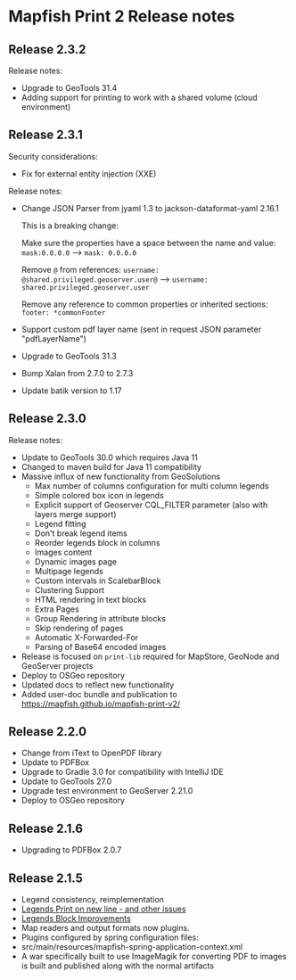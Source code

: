 # Mapfish Print 2 Release notes

## Release 2.3.2

Release notes:

* Upgrade to GeoTools 31.4
* Adding support for printing to work with a shared volume (cloud environment)

## Release 2.3.1

Security considerations:

* Fix for external entity injection (XXE)

Release notes:

* Change JSON Parser from jyaml 1.3 to jackson-dataformat-yaml 2.16.1
  
  This is a breaking change:
  
  Make sure the properties have a space between the name and value:  ``mask:0.0.0.0`` --> ``mask: 0.0.0.0``
  
  Remove ``@`` from references: ``username: @shared.privileged.geoserver.user@`` --> ``username: shared.privileged.geoserver.user``
  
  Remove any reference to common properties or inherited sections: ``footer: *commonFooter``

* Support custom pdf layer name (sent in request JSON parameter "pdfLayerName")
* Upgrade to GeoTools 31.3
* Bump Xalan from 2.7.0 to 2.7.3
* Update batik version to 1.17

## Release 2.3.0

Release notes:

* Update to GeoTools 30.0 which requires Java 11
* Changed to maven build for Java 11 compatibility 
* Massive influx of new functionality from GeoSolutions
  * Max number of columns configuration for multi column legends
  * Simple colored box icon in legends
  * Explicit support of Geoserver CQL_FILTER parameter (also with layers merge support)
  * Legend fitting
  * Don't break legend items
  * Reorder legends block in columns
  * Images content
  * Dynamic images page
  * Multipage legends
  * Custom intervals in ScalebarBlock
  * Clustering Support
  * HTML rendering in text blocks
  * Extra Pages
  * Group Rendering in attribute blocks
  * Skip rendering of pages
  * Automatic X-Forwarded-For
  * Parsing of Base64 encoded images
* Release is focused on ``print-lib`` required for MapStore, GeoNode and GeoServer projects
* Deploy to OSGeo repository
* Updated docs to reflect new functionality
* Added user-doc bundle and publication to https://mapfish.github.io/mapfish-print-v2/


## Release 2.2.0

* Change from iText to OpenPDF library
* Update to PDFBox 
* Upgrade to Gradle 3.0 for compatibility with IntelliJ IDE
* Update to GeoTools 27.0
* Upgrade test environment to GeoServer 2.21.0
* Deploy to OSGeo repository

## Release 2.1.6

* Upgrading to PDFBox 2.0.7

## Release 2.1.5

* Legend consistency, reimplementation
 * [Legends Print on new line - and other issues](https://github.com/mapfish/mapfish-print/issues/33)
 * [Legends Block Improvements](https://github.com/mapfish/mapfish-print/pull/40)
* Map readers and output formats now plugins.
 * Plugins configured by spring configuration files:
 * src/main/resources/mapfish-spring-application-context.xml
* A war specifically built to use ImageMagik for converting PDF to images is built and published along with the normal artifacts